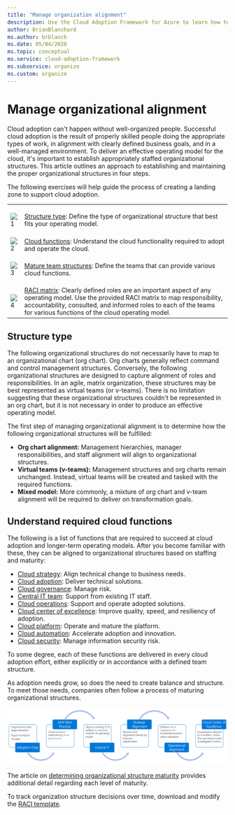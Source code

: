 ```yaml
---
title: "Manage organization alignment"
description: Use the Cloud Adoption Framework for Azure to learn how to establish and maintain your organization's alignment.
author: BrianBlanchard
ms.author: brblanch
ms.date: 05/04/2020
ms.topic: conceptual
ms.service: cloud-adoption-framework
ms.subservice: organize
ms.custom: organize
---
```


# Manage organizational alignment

Cloud adoption can't happen without well-organized people. Successful cloud adoption is the result of properly skilled people doing the appropriate types of work, in alignment with clearly defined business goals, and in a well-managed environment. To deliver an effective operating model for the cloud, it's important to establish appropriately staffed organizational structures. This article outlines an approach to establishing and maintaining the proper organizational structures in four steps.

The following exercises will help guide the process of creating a landing zone to support cloud adoption.

|  |  |
|--|--|
| <br> ![1](../_images/icons/1.png) | <br> [Structure type](#structure-type): Define the type of organizational structure that best fits your operating model. |
| <br> ![2](../_images/icons/2.png) | <br> [Cloud functions](#understand-required-cloud-functions): Understand the cloud functionality required to adopt and operate the cloud. |
| <br> ![3](../_images/icons/3.png) | <br> [Mature team structures](./organization-structures.md): Define the teams that can provide various cloud functions. |
| <br> ![4](../_images/icons/4.png) | <br> [RACI matrix](./raci-alignment.md): Clearly defined roles are an important aspect of any operating model. Use the provided RACI matrix to map responsibility, accountability, consulted, and informed roles to each of the teams for various functions of the cloud operating model. |

## Structure type

The following organizational structures do not necessarily have to map to an organizational chart (org chart). Org charts generally reflect command and control management structures. Conversely, the following organizational structures are designed to capture alignment of roles and responsibilities. In an agile, matrix organization, these structures may be best represented as virtual teams (or v-teams). There is no limitation suggesting that these organizational structures couldn't be represented in an org chart, but it is not necessary in order to produce an effective operating model.

The first step of managing organizational alignment is to determine how the following organizational structures will be fulfilled:

- **Org chart alignment:** Management hierarchies, manager responsibilities, and staff alignment will align to organizational structures.
- **Virtual teams (v-teams):** Management structures and org charts remain unchanged. Instead, virtual teams will be created and tasked with the required functions.
- **Mixed model:** More commonly, a mixture of org chart and v-team alignment will be required to deliver on transformation goals.

## Understand required cloud functions

The following is a list of functions that are required to succeed at cloud adoption and longer-term operating models. After you become familiar with these, they can be aligned to organizational structures based on staffing and maturity:

- [Cloud strategy](./cloud-strategy.md): Align technical change to business needs.
- [Cloud adoption](./cloud-adoption.md): Deliver technical solutions.
- [Cloud governance](./cloud-governance.md): Manage risk.
- [Central IT team](./central-it.md): Support from existing IT staff.
- [Cloud operations](./cloud-operations.md): Support and operate adopted solutions.
- [Cloud center of excellence](./cloud-center-of-excellence.md): Improve quality, speed, and resiliency of adoption.
- [Cloud platform](./cloud-platform.md): Operate and mature the platform.
- [Cloud automation](./cloud-automation.md): Accelerate adoption and innovation.
- [Cloud security](./cloud-security.md): Manage information security risk.

To some degree, each of these functions are delivered in every cloud adoption effort, either explicitly or in accordance with a defined team structure.

As adoption needs grow, so does the need to create balance and structure. To meet those needs, companies often follow a process of maturing organizational structures.

![Organizational maturity cycle](../_images/ready/org-ready-maturity.png)

The article on [determining organizational structure maturity](./organization-structures.md) provides additional detail regarding each level of maturity.

To track organization structure decisions over time, download and modify the [RACI template](https://raw.githubusercontent.com/microsoft/CloudAdoptionFramework/master/organize/raci-template.xlsx).
